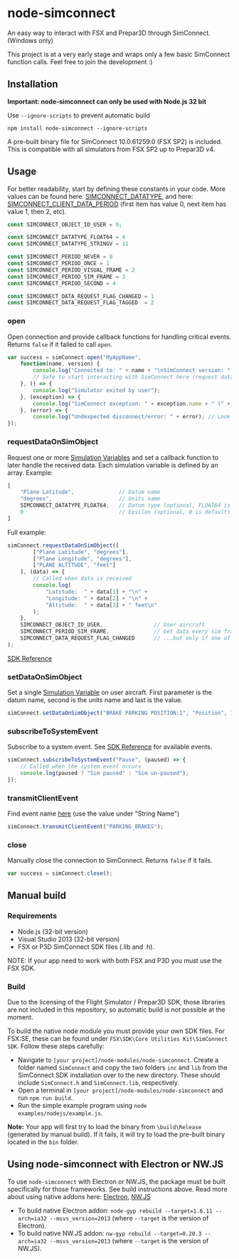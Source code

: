 # node-simconnect
An easy way to interact with FSX and Prepar3D through SimConnect. (Windows only)

This project is at a very early stage and wraps only a few basic SimConnect function calls. Feel free to join the development :)

## Installation
**Important: node-simconnect can only be used with Node.js 32 bit**

Use `--ignore-scripts` to prevent automatic build

`npm install node-simconnect --ignore-scripts`  


A pre-built binary file for SimConnect 10.0.61259.0 (FSX SP2) is included. This is compatible with all simulators from FSX SP2 up to Prepar3D v4.


## Usage
For better readability, start by defining these constants in your code. More values can be found here: [SIMCONNECT_DATATYPE](https://msdn.microsoft.com/en-us/library/cc526983.aspx#SIMCONNECT_DATATYPE), and here: [SIMCONNECT_CLIENT_DATA_PERIOD](https://msdn.microsoft.com/en-us/library/cc526983.aspx#SIMCONNECT_CLIENT_DATA_PERIOD) (first item has value 0, next item has value 1, then 2, etc).
```javascript
const SIMCONNECT_OBJECT_ID_USER = 0;

const SIMCONNECT_DATATYPE_FLOAT64 = 4
const SIMCONNECT_DATATYPE_STRINGV = 11

const SIMCONNECT_PERIOD_NEVER = 0
const SIMCONNECT_PERIOD_ONCE = 1
const SIMCONNECT_PERIOD_VISUAL_FRAME = 2
const SIMCONNECT_PERIOD_SIM_FRAME = 3
const SIMCONNECT_PERIOD_SECOND = 4

const SIMCONNECT_DATA_REQUEST_FLAG_CHANGED = 1
const SIMCONNECT_DATA_REQUEST_FLAG_TAGGED  = 2
```

### open
Open connection and provide callback functions for handling critical events. Returns `false` if it failed to call `open`.
```javascript
var success = simConnect.open("MyAppName", 
    function(name, version) {
        console.log("Connected to: " + name + "\nSimConnect version: " + version);
        // Safe to start interacting with SimConnect here (request data, etc)
    }, () => {
        console.log("Simulator exited by user");
    }, (exception) => {
        console.log("SimConnect exception: " + exception.name + " (" + exception.dwException + ", " + exception.dwSendID + ", " + exception.dwIndex + ", " + exception.cbData + ")");
    }, (error) => {
        console.log("Undexpected disconnect/error: " + error); // Look up error code in ntstatus.h for details
});
```

### requestDataOnSimObject
Request one or more [Simulation Variables](https://msdn.microsoft.com/en-us/library/cc526981.aspx) and set a callback function to later handle the received data. Each simulation variable is defined by an array. Example:
```javascript
[
    "Plane Latitude",              // Datum name
    "degrees",                     // Units name
    SIMCONNECT_DATATYPE_FLOAT64,   // Datum type (optional, FLOAT64 is default and works for most data types)
    0                              // Epsilon (optional, 0 is default)
]    
```
Full example:
```javascript
simConnect.requestDataOnSimObject([
        ["Plane Latitude", "degrees"],
        ["Plane Longitude", "degrees"],  
        ["PLANE ALTITUDE", "feet"]
    ], (data) => {
        // Called when data is received
        console.log(
            "Latitude:  " + data[1] + "\n" +
            "Longitude: " + data[2] + "\n" +
            "Altitude:  " + data[3] + " feet\n"
        );
    }, 
    SIMCONNECT_OBJECT_ID_USER,                // User aircraft
    SIMCONNECT_PERIOD_SIM_FRAME,              // Get data every sim frame...
    SIMCONNECT_DATA_REQUEST_FLAG_CHANGED      // ...but only if one of the variables have changed
);
```
[SDK Reference](https://msdn.microsoft.com/en-us/library/cc526983.aspx#SimConnect_RequestDataOnSimObject)

### setDataOnSimObject
Set a single [Simulation Variable](https://msdn.microsoft.com/en-us/library/cc526981.aspx) on user aircraft. First parameter is the datum name, second is the units name and last is the value.
```javascript
simConnect.setDataOnSimObject("BRAKE PARKING POSITION:1", "Position", 1);
```

### subscribeToSystemEvent
Subscribe to a system event. See [SDK Reference](https://msdn.microsoft.com/en-us/library/cc526983.aspx#SimConnect_SubscribeToSystemEvent) for available events.
```javascript
simConnect.subscribeToSystemEvent("Pause", (paused) => { 
    // Called when the system event occurs
    console.log(paused ? "Sim paused" : "Sim un-paused");
});
```

### transmitClientEvent
Find event name [here](https://msdn.microsoft.com/en-us/library/cc526980.aspx) (use the value under "String Name")
```javascript
simConnect.transmitClientEvent("PARKING_BRAKES");
```

### close
Manually close the connection to SimConnect. Returns `false` if it fails.
```javascript
var success = simConnect.close();
```

## Manual build
### Requirements
* Node.js (32-bit version)
* Visual Studio 2013 (32-bit version)
* FSX or P3D SimConnect SDK files (.lib and .h). 

NOTE: If your app need to work with both FSX and P3D you must use the FSX SDK.

### Build
Due to the licensing of the Flight Simulator / Prepar3D SDK, those libraries are not included in this repository, so automatic build is not possible at the moment. 

To build the native node module you must provide your own SDK files. For FSX:SE, these can be found under `FSX\SDK\Core Utilities Kit\SimConnect SDK`. Follow these steps carefully:

* Navigate to `[your project]/node-modules/node-simconnect`. Create a folder named `SimConnect` and copy the two folders `inc` and `lib` from the SimConnect SDK installation over to the new directory. These should include `SimConnect.h` and `SimConnect.lib`, respectively.
* Open a terminal in `[your project]/node-modules/node-simconnect` and run `npm run build`.
* Run the simple example program using `node examples/nodejs/example.js`.

**Note:** Your app will first try to load the binary from `\build\Release` (generated by manual build). If it fails, it will try to load the pre-built binary located in the `bin` folder.

## Using node-simconnect with Electron or NW.JS
To use `node-simconnect` with Electron or NW.JS, the package must be built specifically for those frameworks. See build instructions above. Read more about using native addons here: [Electron](https://github.com/electron/electron/blob/master/docs/tutorial/using-native-node-modules.md),  [NW.JS](http://docs.nwjs.io/en/latest/For%20Users/Advanced/Use%20Native%20Node%20Modules/) 

* To build native Electron addon: `node-gyp rebuild --target=1.6.11 --arch=ia32 --msvs_version=2013` (where `--target` is the version of Electron).
* To build native NW.JS addon: `nw-gyp rebuild --target=0.20.3 --arch=ia32 --msvs_version=2013` (where `--target` is the version of NW.JS).
